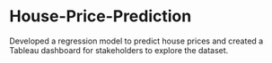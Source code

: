 # House-Price-Prediction
Developed a regression model to predict house prices and created a Tableau dashboard for stakeholders to explore the dataset.
